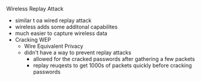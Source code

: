 Wireless Replay Attack

* similar t oa wired replay attack
* wireless adds some additonal capabilites 
* much easier to capture wireless data
* Cracking WEP
	* Wire Equivalent Privacy
	* didn't have a way to prevent replay attacks
		* allowed for the cracked passwords after gathering a few packets 
		* replay reuqests to get 1000s of packets quickly before cracking passwords 